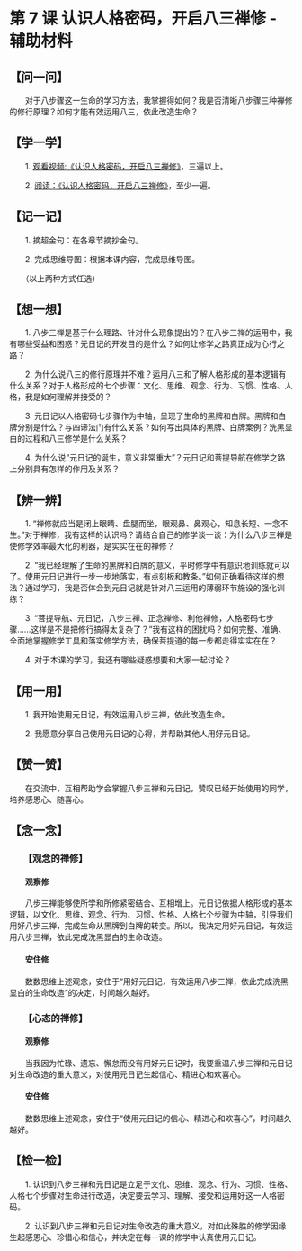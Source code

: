 # 第 7 课 认识人格密码，开启八三禅修 - 辅助材料

## 【问一问】
　　对于八步骤这一生命的学习方法，我掌握得如何？我是否清晰八步骤三种禅修的修行原理？如何才能有效运用八三，依此改造生命？

## 【学一学】

　　1. [观看视频:《认识人格密码，开启八三禅修》](https://www.youtube.com/watch?v=gd9P1webW3k)，三遍以上。

　　2. [阅读：《认识人格密码，开启八三禅修》](./07认识人格密码-开启八三禅修)，至少一遍。

## 【记一记】
　　1.  摘超金句：在各章节摘抄金句。

　　2.  完成思维导图：根据本课内容，完成思维导图。

　　（以上两种方式任选）

## 【想一想】
　　1. 八步三禅是基于什么理路、针对什么现象提出的？在八步三禅的运用中，我有哪些受益和困惑？元日记的开发目的是什么？如何让修学之路真正成为心行之路？

　　2. 为什么说八三的修行原理并不难？运用八三和了解人格形成的基本逻辑有什么关系？对于人格形成的七个步骤：文化、思维、观念、行为、习惯、性格、人格，我是如何理解并接受的？

　　3. 元日记以人格密码七步骤作为中轴，呈现了生命的黑牌和白牌。黑牌和白牌分别是什么？与四谛法门有什么关系？如何写出具体的黑牌、白牌案例？洗黑显白的过程和八三修学是什么关系？

　　4. 为什么说“元日记的诞生，意义非常重大”？元日记和菩提导航在修学之路上分别具有怎样的作用及关系？


## 【辨一辨】
　　1. “禅修就应当是闭上眼睛、盘腿而坐，眼观鼻、鼻观心，知息长短、一念不生。”对于禅修，我有这样的认识吗？请结合自己的修学谈一谈：为什么八步三禅是使修学效率最大化的利器，是实实在在的禅修？

　　2. “我已经理解了生命的黑牌和白牌的意义，平时修学中有意识地训练就可以了。使用元日记进行一步一步地落实，有点刻板和教条。”如何正确看待这样的想法？通过学习，我是否体会到元日记就是针对八三运用的薄弱环节施设的强化训练？ 

　　3. “菩提导航、元日记，八步三禅、正念禅修、利他禅修，人格密码七步骤……这样是不是把修行搞得太复杂了？”我有这样的困扰吗？如何完整、准确、全面地掌握修学工具和落实修学方法，确保菩提道的每一步都走得实实在在？ 

　　4. 对于本课的学习，我还有哪些疑惑想要和大家一起讨论？


## 【用一用】
　　1. 我开始使用元日记，有效运用八步三禅，依此改造生命。

　　2. 我愿意分享自己使用元日记的心得，并帮助其他人用好元日记。


## 【赞一赞】
　　在交流中，互相帮助学会掌握八步三禅和元日记，赞叹已经开始使用的同学，培养感恩心、随喜心。

## 【念一念】
### 　　【观念的禅修】

#### 　　观察修

　　八步三禅能够使所学和所修紧密结合、互相增上。元日记依据人格形成的基本逻辑，以文化、思维、观念、行为、习惯、性格、人格七个步骤为中轴，引导我们用好八步三禅，完成生命从黑牌到白牌的转变。所以，我决定用好元日记，有效运用八步三禅，依此完成洗黑显白的生命改造。 

#### 　　安住修 

　　数数思维上述观念，安住于“用好元日记，有效运用八步三禅，依此完成洗黑显白的生命改造”的决定，时间越久越好。


### 　　【心态的禅修】

#### 　　观察修

　　当我因为忙碌、遗忘、懈怠而没有用好元日记时，我要重温八步三禅和元日记对生命改造的重大意义，对使用元日记生起信心、精进心和欢喜心。 

#### 　　安住修

　　数数思维上述观念，安住于“使用元日记的信心、精进心和欢喜心”，时间越久越好。


## 【检一检】
　　1. 认识到八步三禅和元日记是立足于文化、思维、观念、行为、习惯、性格、人格七个步骤对生命进行改造，决定要去学习、理解、接受和运用好这一人格密码。

　　2. 认识到八步三禅和元日记对生命改造的重大意义，对如此殊胜的修学因缘生起感恩心、珍惜心和信心，并决定在每一课的修学中认真使用元日记。